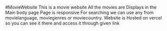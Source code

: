 #MovieWebsite
This is a movie website All the movies are Displays in the Main body page Page is responsive For searching we can use any from movielanguage, moviegenres or moviecountry. Website is Hosted on vercel so you can see it there and access it through given link
